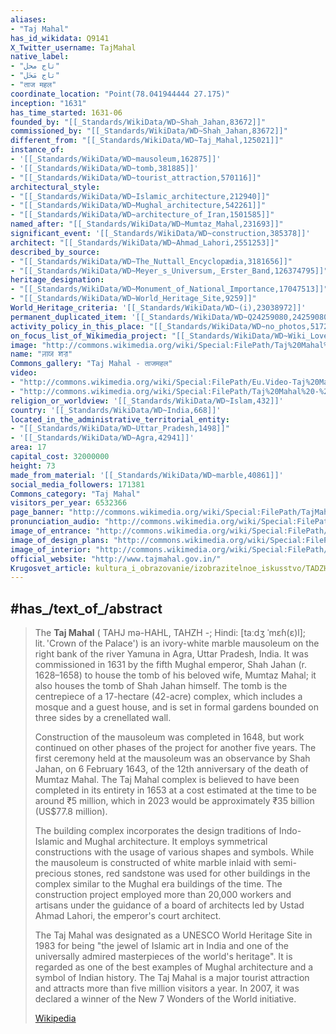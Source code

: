 ```yaml
---
aliases:
- "Taj Mahal"
has_id_wikidata: Q9141
X_Twitter_username: TajMahal
native_label:
- "تاج محل"
- "تاج مَحَل"
- "ताज महल"
coordinate_location: "Point(78.041944444 27.175)"
inception: "1631"
has_time_started: 1631-06 
founded_by: "[[_Standards/WikiData/WD~Shah_Jahan,83672]]"
commissioned_by: "[[_Standards/WikiData/WD~Shah_Jahan,83672]]"
different_from: "[[_Standards/WikiData/WD~Taj_Mahal,125021]]"
instance_of:
- '[[_Standards/WikiData/WD~mausoleum,162875]]'
- '[[_Standards/WikiData/WD~tomb,381885]]'
- "[[_Standards/WikiData/WD~tourist_attraction,570116]]"
architectural_style:
- "[[_Standards/WikiData/WD~Islamic_architecture,212940]]"
- "[[_Standards/WikiData/WD~Mughal_architecture,542261]]"
- "[[_Standards/WikiData/WD~architecture_of_Iran,1501585]]"
named_after: "[[_Standards/WikiData/WD~Mumtaz_Mahal,231693]]"
significant_event: '[[_Standards/WikiData/WD~construction,385378]]'
architect: "[[_Standards/WikiData/WD~Ahmad_Lahori,2551253]]"
described_by_source:
- "[[_Standards/WikiData/WD~The_Nuttall_Encyclopædia,3181656]]"
- "[[_Standards/WikiData/WD~Meyer_s_Universum,_Erster_Band,126374795]]"
heritage_designation:
- "[[_Standards/WikiData/WD~Monument_of_National_Importance,17047513]]"
- "[[_Standards/WikiData/WD~World_Heritage_Site,9259]]"
World_Heritage_criteria: '[[_Standards/WikiData/WD~(i),23038972]]'
permanent_duplicated_item: '[[_Standards/WikiData/WD~Q24259080,24259080]]'
activity_policy_in_this_place: "[[_Standards/WikiData/WD~no_photos,51728721]]"
on_focus_list_of_Wikimedia_project: "[[_Standards/WikiData/WD~Wiki_Loves_Monuments_in_India,73852346]]"
image: "http://commons.wikimedia.org/wiki/Special:FilePath/Taj%20Mahal%2C%20Agra%2C%20India%20edit3.jpg"
name: "ꠔꠣꠎ ꠝꠟ"
Commons_gallery: "Taj Mahal - ताजमहल"
video:
- "http://commons.wikimedia.org/wiki/Special:FilePath/Eu.Video-Taj%20Mahal.webm"
- "http://commons.wikimedia.org/wiki/Special:FilePath/Taj%20Mahal%20-%20Mausoleum%20der%20Liebe%20%28CC%20BY-SA%204.0%29.webm"
religion_or_worldview: '[[_Standards/WikiData/WD~Islam,432]]'
country: '[[_Standards/WikiData/WD~India,668]]'
located_in_the_administrative_territorial_entity:
- "[[_Standards/WikiData/WD~Uttar_Pradesh,1498]]"
- '[[_Standards/WikiData/WD~Agra,42941]]'
area: 17
capital_cost: 32000000
height: 73
made_from_material: '[[_Standards/WikiData/WD~marble,40861]]'
social_media_followers: 171381
Commons_category: "Taj Mahal"
visitors_per_year: 6532366
page_banner: "http://commons.wikimedia.org/wiki/Special:FilePath/TajMahal%20Banner.jpg"
pronunciation_audio: "http://commons.wikimedia.org/wiki/Special:FilePath/LL-Q34239%20%28kok%29-Fredericknoronha-Taj%20Mahal.wav"
image_of_entrance: "http://commons.wikimedia.org/wiki/Special:FilePath/Taj%20Mahal%20gate-5.jpg"
image_of_design_plans: "http://commons.wikimedia.org/wiki/Special:FilePath/Taj%20site%20plan.png"
image_of_interior: "http://commons.wikimedia.org/wiki/Special:FilePath/Tombs-in-crypt.jpg"
official_website: "http://www.tajmahal.gov.in/"
Krugosvet_article: kultura_i_obrazovanie/izobrazitelnoe_iskusstvo/TADZH-MAHAL.html
---
```


## #has_/text_of_/abstract 

> The **Taj Mahal** ( TAHJ mə-HAHL, TAHZH -⁠; Hindi: [taːdʒ ˈmɛɦ(ɛ)l]; lit. 'Crown of the Palace') is an ivory-white marble mausoleum on the right bank of the river Yamuna in Agra, Uttar Pradesh, India. It was commissioned in 1631 by the fifth Mughal emperor, Shah Jahan (r. 1628–1658) to house the tomb of his beloved wife, Mumtaz Mahal; it also houses the tomb of Shah Jahan himself. The tomb is the centrepiece of a 17-hectare (42-acre) complex, which includes a mosque and a guest house, and is set in formal gardens bounded on three sides by a crenellated wall.
>
> Construction of the mausoleum was completed in 1648, but work continued on other phases of the project for another five years. The first ceremony held at the mausoleum was an observance by Shah Jahan, on 6 February 1643, of the 12th anniversary of the death of Mumtaz Mahal. The Taj Mahal complex is believed to have been completed in its entirety in 1653 at a cost estimated at the time to be around ₹5 million, which in 2023 would be approximately ₹35 billion (US$77.8 million).
>
> The building complex incorporates the design traditions of Indo-Islamic and Mughal architecture. It employs symmetrical constructions with the usage of various shapes and symbols. While the mausoleum is constructed of white marble inlaid with semi-precious stones, red sandstone was used for other buildings in the complex similar to the Mughal era buildings of the time. The construction project employed more than 20,000 workers and artisans under the guidance of a board of architects led by Ustad Ahmad Lahori, the emperor's court architect.
>
> The Taj Mahal was designated as a UNESCO World Heritage Site in 1983 for being "the jewel of Islamic art in India and one of the universally admired masterpieces of the world's heritage". It is regarded as one of the best examples of Mughal architecture and a symbol of Indian history. The Taj Mahal is a major tourist attraction and attracts more than five million visitors a year. In 2007, it was declared a winner of the New 7 Wonders of the World initiative.
>
> [Wikipedia](https://en.wikipedia.org/wiki/Taj%20Mahal) 

